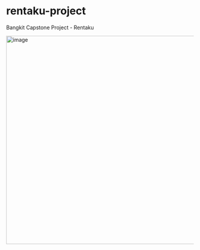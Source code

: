 # rentaku-project
Bangkit Capstone Project - Rentaku


<img width="560" alt="image" src="https://github.com/Rentaku/rentaku-project/assets/64869624/bf7fd43a-ab2a-4e78-ae59-7d7870d031a0">

